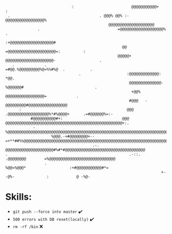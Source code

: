                                  :                         @@@@@@@@@@@+              :                               
     .                                       . @@@% @@% :-@@@@@@@@@@@@@@@@@%                                          
                                                 @@@@@@@@@@@@@@@@@@@@                                                 
                  .                                  =@@@@@@@@@@@@@@@@@@@%                          .                  
                                                        :+@@@@@@@@@@@@@@@@@@@#                                        
                                                       @@ =@@@@@@@@@@@@@@@@@@@@@=:          :                         
                                                     @@@@@+   @@@@@@@@@@@@@@@@@@@@@-                   .               
       .             .                                 =#@@.%@@@@@@@@@%@=%%#%@  .           .                          
                                    .                    :@@@@@@@@@@@@@:      *@@.                                    
                                                          @@@@@@@@@@@@@@- %@@@@@@#                               .     
                                                           +@@% @@@@@@@@@@@@@@@@@=             .                      
                                                          #@@@   -@@@@@@@@@#@@@@@@@@@@@@@@@@@                         
          :                                              @@@    .@@@@@@@@@@@@@@@@@@%*#%@@@@+      .=#@@@@@@%=:-       
               #@@@@@@@@@@#+:                          @@@    @@@@@@@@@@@@@@@@@@@@@@@@@@@@@@@@@@@@@@@@@@@@@@@@@@@+:.  
                -%@@@@@@@@@@@@@@@@@@@@@@@@@@@@@@@@@@@@@@@@@@@@@@@@@@@@@@@@@@@@@@@@@@@@@@@@@@@@@@@@@@@@@@@@@@@@@@@@%+++
                        %@@@.-+#@@@@@@@@+--=+**##%%@@@@@@@@@@@@@@@@@@@@@@@@@@@@@@@@@@@@@@@@@@@@@@@@@@@@@@@@@@@@@@@@@@@
                                          .-.            @@@@@@@@@@@@@@@@@@@@@#%#*#@@@@@@@@@@@@@@@@@@@@@@@@@@@@@@@@@@@
    .                                                     .-::.       .@@@@@@@@        =%@@@@@@@@@@@@@@@@@@@@@@@@@@@@@
                     .                                                 %@@=%@@@*                   :+#@@@@@@@@@@@#*=  
                                                                        +-  -@%-              :            @ -%@-   

# Skills:
- `git push --force into master` ✔️
- `500 errors with DB reset(locally)` ✔️
- `rm -rf /bin` ❌
